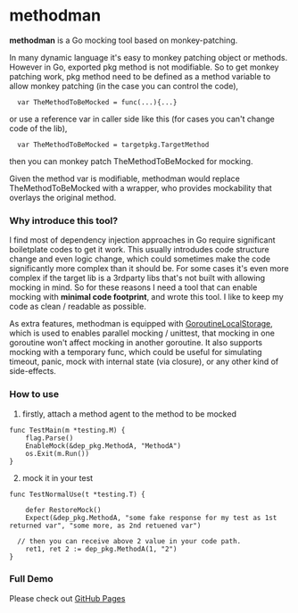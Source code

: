 # methodman

**methodman** is a Go mocking tool based on monkey-patching. 

In many dynamic language it's easy to monkey patching object or methods. However in Go, exported pkg method is not modifiable. So to get monkey patching work, pkg method need to be defined as a method variable to allow monkey patching (in the case you can control the code),
```
  var TheMethodToBeMocked = func(...){...}
```  
or use a reference var in caller side like this (for cases you can't change code of the lib),
```
  var TheMethodToBeMocked = targetpkg.TargetMethod
```  
then you can monkey patch TheMethodToBeMocked for mocking.

Given the method var is modifiable, methodman would replace TheMethodToBeMocked with a wrapper, who provides mockability that overlays the original method. 

### Why introduce this tool?

I find most of dependency injection approaches in Go require significant boiletplate codes to get it work. This usually introdudes code structure change and even logic change, which could sometimes make the code significantly more complex than it should be. For some cases it's even more complex if the target lib is a 3rdparty libs that's not built with allowing mocking in mind. So for these reasons I need a tool that can enable mocking with **minimal code footprint**, and wrote this tool. I like to keep my code as clean / readable as possible.

As extra features, methodman is equipped with [GoroutineLocalStorage](https://github.com/tylerb/gls), which is used to enables parallel mocking / unittest, that mocking in one goroutine won't affect mocking in another goroutine. It also supports mocking with a temporary func, which could be useful for simulating timeout, panic, mock with internal state (via closure), or any other kind of side-effects.

### How to use

1. firstly, attach a method agent to the method to be mocked
```
func TestMain(m *testing.M) {
	flag.Parse()
	EnableMock(&dep_pkg.MethodA, "MethodA")
	os.Exit(m.Run())
}
```
2. mock it in your test
```
func TestNormalUse(t *testing.T) {

	defer RestoreMock()
	Expect(&dep_pkg.MethodA, "some fake response for my test as 1st returned var", "some more, as 2nd retuened var")

  // then you can receive above 2 value in your code path.
	ret1, ret 2 := dep_pkg.MethodA(1, "2")
}
```

### Full Demo

Please check out [GitHub Pages](https://github.com/jason-xxl/methodman/blob/master/expect_test.go)
